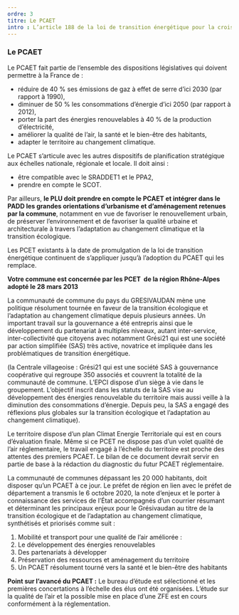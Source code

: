 ```yaml
---
ordre: 3
titre: Le PCAET
intro : L’article 188 de la loi de transition énergétique pour la croissance verte (LTECV) du 17 août 2015, modifie les plans climat énergie territoriaux (PCET) qui deviennent des PCAET (plans climat air énergie territoriaux). Le PCAET est un outil opérationnel de coordination de la transition énergétique sur le territoire, celle-ci étant pilotée par la région et portée au niveau intercommunal. Le PLU doit prendre en compte le PCAET.
---
```


### Le PCAET

Le PCAET fait partie de l’ensemble des dispositions législatives qui doivent permettre à la France de :
- réduire de 40 % ses émissions de gaz à effet de serre d’ici 2030 (par rapport à 1990),
- diminuer de 50 % les consommations d’énergie d’ici 2050 (par rapport à 2012),
- porter la part des énergies renouvelables à 40 % de la production d’électricité,
- améliorer la qualité de l’air, la santé et le bien-être des habitants,
- adapter le territoire au changement climatique. 

Le PCAET s’articule avec les autres dispositifs de planification stratégique aux échelles nationale, régionale et locale. Il doit ainsi :
- être compatible avec le SRADDET1  et le PPA2,
- prendre en compte le SCOT.

Par ailleurs, **le PLU doit prendre en compte le PCAET et intégrer dans le PADD les grandes orientations d’urbanisme et d’aménagement retenues par la commune**, notamment en vue de favoriser le renouvellement urbain, de préserver l’environnement et de favoriser la qualité urbaine et architecturale à travers l’adaptation au changement climatique et la transition écologique.  

Les PCET existants à la date de promulgation de la loi de transition énergétique continuent de s’appliquer jusqu’à l’adoption du PCAET qui les remplace.

**Votre commune est concernée par les PCET  de la région Rhône-Alpes adopté le 28 mars 2013**

La communauté de commune du pays du GRESIVAUDAN mène une politique résolument tournée en faveur de la transition écologique et l’adaptation au changement climatique depuis plusieurs années. Un important travail sur la gouvernance a été entrepris ainsi que le développement du partenariat à multiples niveaux, autant inter-service, inter-collectivité que citoyens avec notamment Grési21 qui est une société par action simplifiée (SAS) très active,  novatrice et impliquée dans les problématiques de transition énergétique. 

(la Centrale villageoise : Grési21 qui est une société SAS à gouvernance coopérative qui regroupe 350 associés et couvrent la totalité de la communauté de commune. L’EPCI dispose d’un siège à vie dans le groupement. L’objectif inscrit dans les statuts de la SAS vise au développement des énergies renouvelable du territoire mais aussi veille à la diminution des consommations d’énergie. Depuis peu, la SAS a engagé des réflexions plus globales sur la transition écologique et l’adaptation au changement climatique).

Le territoire dispose d’un plan Climat Energie Territoriale qui est en cours d’évaluation finale. Même si ce PCET ne dispose pas d’un volet qualité de l’air réglementaire, le travail engagé à l’échelle du territoire est proche des attentes des premiers PCAET. Le bilan de ce document devrait servir en partie de base à la rédaction du diagnostic du futur PCAET réglementaire. 

La communauté de communes  dépassant les 20 000 habitants, doit  disposer qu’un PCAET à ce jour. 
Le préfet de région en lien avec le préfet de département a transmis le 6 octobre 2020, la note d’enjeux et le porter à connaissance des services de l’État accompagnés d’un courrier résumant et déterminant les principaux enjeux pour le Grésivaudan au titre de la transition écologique et de l’adaptation au changement climatique, synthétisés et priorisés comme suit : 

1. Mobilité et transport pour une qualité de l’air améliorée : 
2. Le développement des énergies renouvelables
3. Des partenariats à développer
4. Préservation des ressources et aménagement du territoire
5. Un PCAET résolument tourné vers la santé et le bien-être des habitants

**Point sur l’avancé du PCAET :** Le bureau d’étude est sélectionné et les premières concertations à l’échelle des élus ont été organisées. L’étude sur la qualité de l’air et la possible mise en place d’une ZFE est en cours conformément à la réglementation. 
